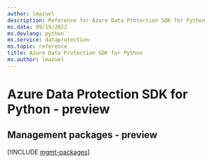 ```yaml
---
author: lmazuel
description: Reference for Azure Data Protection SDK for Python
ms.data: 09/19/2022
ms.devlang: python
ms.service: dataprotection
ms.topic: reference
title: Azure Data Protection SDK for Python
ms.author: lmazuel
---
```

# Azure Data Protection SDK for Python - preview

## Management packages - preview
[!INCLUDE [mgmt-packages](data-protection-mgmt-index.md)]